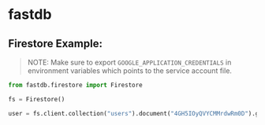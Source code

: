 # fastdb

## Firestore Example:

> NOTE: Make sure to export `GOOGLE_APPLICATION_CREDENTIALS` in environment variables which points to the service account file.

```py
from fastdb.firestore import Firestore

fs = Firestore()

user = fs.client.collection("users").document("4GH5IOyQVYCMMrdwRm0D").get()

```
